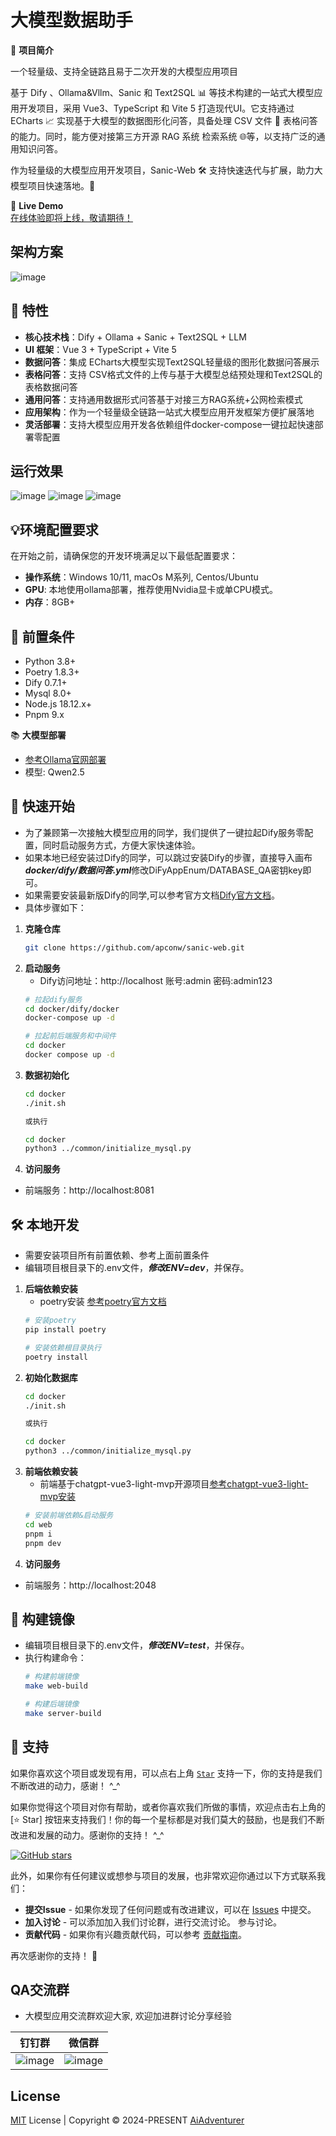 # 大模型数据助手

🌟 **项目简介**

一个轻量级、支持全链路且易于二次开发的大模型应用项目

基于 Dify 、Ollama&Vllm、Sanic 和 Text2SQL 📊 等技术构建的一站式大模型应用开发项目，采用 Vue3、TypeScript 和 Vite 5 打造现代UI。它支持通过 ECharts 📈 实现基于大模型的数据图形化问答，具备处理 CSV 文件 📂 表格问答的能力。同时，能方便对接第三方开源 RAG 系统 检索系统 🌐等，以支持广泛的通用知识问答。

作为轻量级的大模型应用开发项目，Sanic-Web 🛠️ 支持快速迭代与扩展，助力大模型项目快速落地。🚀

🌈 **Live Demo**  
[在线体验即将上线，敬请期待！]()

## 架构方案
![image](./images/app-01.png)

## 🎉 **特性**
- **核心技术栈**：Dify + Ollama + Sanic + Text2SQL + LLM
- **UI 框架**：Vue 3 + TypeScript + Vite 5
- **数据问答**：集成 ECharts大模型实现Text2SQL轻量级的图形化数据问答展示
- **表格问答**：支持 CSV格式文件的上传与基于大模型总结预处理和Text2SQL的表格数据问答
- **通用问答**：支持通用数据形式问答基于对接三方RAG系统+公网检索模式
- **应用架构**：作为一个轻量级全链路一站式大模型应用开发框架方便扩展落地
- **灵活部署**：支持大模型应用开发各依赖组件docker-compose一键拉起快速部署零配置

## 运行效果
![image](./images/chat-04.gif)
![image](./images/chat-01.png)
![image](./images/chat-03.png)

## 💡环境配置要求

在开始之前，请确保您的开发环境满足以下最低配置要求：

- **操作系统**：Windows 10/11, macOs M系列, Centos/Ubuntu
- **GPU**: 本地使用ollama部署，推荐使用Nvidia显卡或单CPU模式。
- **内存**：8GB+

## 🔧 **前置条件**
* Python 3.8+
* Poetry 1.8.3+
* Dify 0.7.1+
* Mysql 8.0+
* Node.js 18.12.x+
* Pnpm 9.x


📚 **大模型部署**
- [参考Ollama官网部署](https://ollama.com/docs/install)
- 模型: Qwen2.5


## 🚀 **快速开始**

   - 为了兼顾第一次接触大模型应用的同学，我们提供了一键拉起Dify服务零配置，同时启动服务方式，方便大家快速体验。
   - 如果本地已经安装过Dify的同学，可以跳过安装Dify的步骤，直接导入画布***docker/dify/数据问答.yml***修改DiFyAppEnum/DATABASE_QA密钥key即可。
   - 如果需要安装最新版Dify的同学,可以参考官方文档[Dify官方文档](https://docs.dify.ai/zh-hans)。
   - 具体步骤如下：

1. **克隆仓库**
   ```bash
   git clone https://github.com/apconw/sanic-web.git

2. **启动服务**
   - Dify访问地址：http://localhost 账号:admin 密码:admin123 
   ```bash
   # 拉起dify服务
   cd docker/dify/docker
   docker-compose up -d
   
   # 拉起前后端服务和中间件
   cd docker
   docker compose up -d

3. **数据初始化**
   ```bash
   cd docker
   ./init.sh
   
   或执行
   
   cd docker
   python3 ../common/initialize_mysql.py
   
4. **访问服务**
 - 前端服务：http://localhost:8081


## 🛠️ **本地开发**
- 需要安装项目所有前置依赖、参考上面前置条件
- 编辑项目根目录下的.env文件，***修改ENV=dev***，并保存。

1. **后端依赖安装**  
   - poetry安装 [参考poetry官方文档](https://python-poetry.org/docs/)
   ```bash
   # 安装poetry
   pip install poetry
   
   # 安装依赖根目录执行
   poetry install
   
2. **初始化数据库**
      ```bash
   cd docker
   ./init.sh
   
   或执行
   
   cd docker
   python3 ../common/initialize_mysql.py

3. **前端依赖安装**  
   - 前端基于chatgpt-vue3-light-mvp开源项目[参考chatgpt-vue3-light-mvp安装](https://github.com/pdsuwwz/chatgpt-vue3-light-mvp)
   ```bash
   # 安装前端依赖&启动服务
   cd web
   pnpm i
   pnpm dev

4. **访问服务**
 - 前端服务：http://localhost:2048

## 🐳 构建镜像
- 编辑项目根目录下的.env文件，***修改ENV=test***，并保存。
- 执行构建命令：
   ```bash
   # 构建前端镜像 
   make web-build
  
   # 构建后端镜像
   make server-build


## 🌹 支持

如果你喜欢这个项目或发现有用，可以点右上角 [`Star`](https://github.com/apconw/sanic-web) 支持一下，你的支持是我们不断改进的动力，感谢！ ^_^ 

如果你觉得这个项目对你有帮助，或者你喜欢我们所做的事情，欢迎点击右上角的 [⭐️ Star] 按钮来支持我们！你的每一个星标都是对我们莫大的鼓励，也是我们不断改进和发展的动力。感谢你的支持！ ^_^

[![GitHub stars](https://img.shields.io/github/stars/yourusername/yourproject?style=social)](https://github.com/apconw/sanic-web)

此外，如果你有任何建议或想参与项目的发展，也非常欢迎你通过以下方式联系我们：

- **提交Issue** - 如果你发现了任何问题或有改进建议，可以在 [Issues](https://github.com/apconw/sanic-web/issues) 中提交。
- **加入讨论** - 可以添加加入我们讨论群，进行交流讨论。 参与讨论。
- **贡献代码** - 如果你有兴趣贡献代码，可以参考 [贡献指南](#如何开始)。

再次感谢你的支持！ 🙏

## QA交流群
- 大模型应用交流群欢迎大家, 欢迎加进群讨论分享经验

|             钉钉群              |             微信群              |
|:----------------------------:|:----------------------------:|
| ![image](./images/ding.png)  | ![image](./images/wchat.png) |

## License

[MIT](./LICENSE) License | Copyright © 2024-PRESENT [AiAdventurer](https://github.com/apconw)